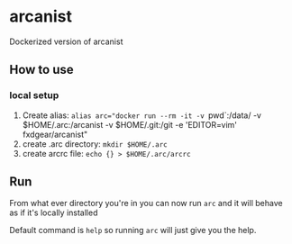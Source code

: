 # arcanist
Dockerized version of arcanist


## How to use
### local setup

1. Create alias: `alias arc="docker run --rm -it -v `pwd`:/data/ -v $HOME/.arc:/arcanist -v $HOME/.git:/git -e 'EDITOR=vim' fxdgear/arcanist"
2. create .arc directory: `mkdir $HOME/.arc`
3. create arcrc file: `echo {} > $HOME/.arc/arcrc`

## Run
From what ever directory you're in you can now run `arc` and it will behave as if it's locally installed

Default command is `help` so running `arc` will just give you the help. 
